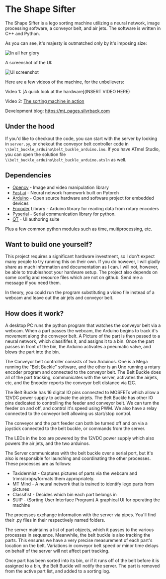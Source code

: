 # The Shape Sifter
The Shape Sifter is a lego sorting machine utilizing a neural network, image processing software, a conveyor belt, and air jets. The software is written in C++ and Python. 

As you can see, it's majesty is outmatched only by it's imposing size:


![In all her glory](https://i.imgur.com/L0vfOT7.jpg)


A screenshot of the UI:


![UI screenshot](https://i.imgur.com/bcjGmLM.png)

Here are a few videos of the machine, for the unbelievers:

Video 1: [A quick look at the hardware](INSERT VIDEO HERE)

Video 2: [The sorting machine in action](https://www.youtube.com/watch?v=0VHN3AZKY0E)

Development blog: https://mt_pages.silvrback.com


## Under the hood

If you'd like to checkout the code, you can start with the server by looking in `server.py`, or chekout the conveyor belt controller code in `\\belt_buckle_arduino\belt_buckle_arduino.ino`. If you have ATmel Studio, you can open the solution file `\\belt_buckle_arduino\belt_buckle_arduino.atsln` as well.


## Dependencies

* [Opencv](https://opencv.org) - Image and video manipulation library
* [Fast.ai](https://www.fast.ai/) - Neural network framework built on Pytorch
* [Arduino](https://www.arduino.cc/) - Open source hardware and software project for embedded devices
* [Encoder](https://www.pjrc.com/teensy/td_libs_Encoder.html) Library - Arduino library for reading data from rotary encoders
* [Pyserial](https://github.com/pyserial/pyserial) - Serial communication library for python.
* [QT](https://www.qt.io/) - UI authoring suite

Plus a few common python modules such as time, multiprocessing, etc.


## Want to build one yourself?

This project requires a significant hardware investment, so I don't expect many people to try running this on their own. If you do however, I will gladly share as much information and documentation as I can. I will not, however, be able to troubleshoot your hardware setup. The project also depends on some config and resource files which are not on github. Send me a message if you need them.

In theory, you could run the program substituting a video file instead of a webcam and leave out the air jets and conveyor belt. 


## How does it work?

A desktop PC runs the python program that watches the conveyor belt via a webcam. When a part passes the webcam, the Arduino begins to track it's movement along the conveyor belt. A Picture of the part is then passed to a neural network, which classififes it, and assigns it to a bin. Once the part passes in front of the bin, the Arduino activates a pneumatic valve, and blows the part into the bin.

The Conveyor belt controller consists of two Arduinos. One is a Mega running the "Belt Buckle" software, and the other is an Uno running a rotary encoder program and connected to the conveyor belt. The Belt Buckle does all of the part tracking, communicates with the server, activates the airjets, etc, and the Encoder reports the conveyor belt distance via I2C.

The Belt Buckle has 16 digital IO pins connected to MOSFETs which allow a 12VDC power supply to activate the airjets. The Belt Buckle has other IO pins dedicated to controlling the feeder and conveyor belt. We can turn the feeder on and off, and control it's speed using PWM. We also have a relay connected to the conveyor belt allowing us start/stop control.

The conveyor and the part feeder can both be turned off and on via a joystick connected to the belt buckle, or commands from the server.

The LEDs in the box are powered by the 12VDC power supply which also powers the air jets, and the two arduinos.

The Server communicates with the belt buckle over a serial port, but it's also is responsible for launching and coordinating the other processes. These processes are as follows:

* Taxidermist - Captures pictures of parts via the webcam and trims/crops/formats them appropriately.
* MT Mind - A neural network that is trained to identify lego parts from pictures
* Classifist - Decides which bin each part belongs in
* SUIP - (Sorting User Interface Program) A graphical UI for operating the machine

The processes exchange information with the server via pipes. You'll find their .py files in their respectively named folders.

The server maintains a list of part objects, which it passes to the various processes in sequence. Meanwhile, the belt buckle is also tracking the parts. This ensures we have a very precise measurement of each part's location on the belt. Variations in conveyor belt speed or minor time delays on behalf of the server will not affect part tracking.

Once part has been sorted into its bin, or if it runs off of the belt before it is assigned to a bin, the Belt Buckle will notify the server. The part is removed from the active part list, and added to a sorting log.
